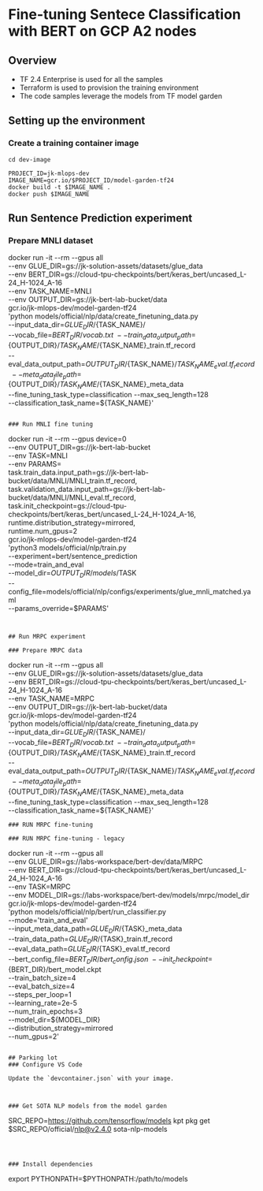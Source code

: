 # Fine-tuning Sentece Classification with BERT on GCP A2 nodes

## Overview

* TF 2.4 Enterprise is used for all the samples
* Terraform is used to provision the training environment
* The code samples leverage the models from TF model garden

## Setting up the environment

### Create a training container image

```
cd dev-image
```

```
PROJECT_ID=jk-mlops-dev
IMAGE_NAME=gcr.io/$PROJECT_ID/model-garden-tf24
docker build -t $IMAGE_NAME .
docker push $IMAGE_NAME
```

## Run Sentence Prediction experiment

### Prepare MNLI dataset

docker run -it --rm --gpus all \
--env GLUE_DIR=gs://jk-solution-assets/datasets/glue_data \
--env BERT_DIR=gs://cloud-tpu-checkpoints/bert/keras_bert/uncased_L-24_H-1024_A-16 \
--env TASK_NAME=MNLI \
--env OUTPUT_DIR=gs://jk-bert-lab-bucket/data \
gcr.io/jk-mlops-dev/model-garden-tf24 \
'python models/official/nlp/data/create_finetuning_data.py \
 --input_data_dir=${GLUE_DIR}/${TASK_NAME}/ \
 --vocab_file=${BERT_DIR}/vocab.txt \
 --train_data_output_path=${OUTPUT_DIR}/${TASK_NAME}/${TASK_NAME}_train.tf_record \
 --eval_data_output_path=${OUTPUT_DIR}/${TASK_NAME}/${TASK_NAME}_eval.tf_record \
 --meta_data_file_path=${OUTPUT_DIR}/${TASK_NAME}/${TASK_NAME}_meta_data \
 --fine_tuning_task_type=classification --max_seq_length=128 \
 --classification_task_name=${TASK_NAME}'
```

### Run MNLI fine tuning

```
docker run -it --rm --gpus device=0 \
--env OUTPUT_DIR=gs://jk-bert-lab-bucket \
--env TASK=MNLI \
--env PARAMS=\
task.train_data.input_path=gs://jk-bert-lab-bucket/data/MNLI/MNLI_train.tf_record,\
task.validation_data.input_path=gs://jk-bert-lab-bucket/data/MNLI/MNLI_eval.tf_record,\
task.init_checkpoint=gs://cloud-tpu-checkpoints/bert/keras_bert/uncased_L-24_H-1024_A-16,\
runtime.distribution_strategy=mirrored,\
runtime.num_gpus=2 \
gcr.io/jk-mlops-dev/model-garden-tf24 \
'python3 models/official/nlp/train.py \
 --experiment=bert/sentence_prediction \
 --mode=train_and_eval \
 --model_dir=$OUTPUT_DIR/models/$TASK \
 --config_file=models/official/nlp/configs/experiments/glue_mnli_matched.yaml \
 --params_override=$PARAMS'
 ```


## Run MRPC experiment

### Prepare MRPC data

```
docker run -it --rm --gpus all \
--env GLUE_DIR=gs://jk-solution-assets/datasets/glue_data \
--env BERT_DIR=gs://cloud-tpu-checkpoints/bert/keras_bert/uncased_L-24_H-1024_A-16 \
--env TASK_NAME=MRPC \
--env OUTPUT_DIR=gs://jk-bert-lab-bucket/data \
gcr.io/jk-mlops-dev/model-garden-tf24 \
'python models/official/nlp/data/create_finetuning_data.py \
 --input_data_dir=${GLUE_DIR}/${TASK_NAME}/ \
 --vocab_file=${BERT_DIR}/vocab.txt \
 --train_data_output_path=${OUTPUT_DIR}/${TASK_NAME}/${TASK_NAME}_train.tf_record \
 --eval_data_output_path=${OUTPUT_DIR}/${TASK_NAME}/${TASK_NAME}_eval.tf_record \
 --meta_data_file_path=${OUTPUT_DIR}/${TASK_NAME}/${TASK_NAME}_meta_data \
 --fine_tuning_task_type=classification --max_seq_length=128 \
 --classification_task_name=${TASK_NAME}'
```
### RUN MRPC fine-tuning

### RUN MRPC fine-tuning - legacy
```
docker run -it --rm --gpus all \
--env GLUE_DIR=gs://labs-workspace/bert-dev/data/MRPC \
--env BERT_DIR=gs://cloud-tpu-checkpoints/bert/keras_bert/uncased_L-24_H-1024_A-16 \
--env TASK=MRPC \
--env MODEL_DIR=gs://labs-workspace/bert-dev/models/mrpc/model_dir \
gcr.io/jk-mlops-dev/model-garden-tf24 \
'python models/official/nlp/bert/run_classifier.py \
  --mode='train_and_eval' \
  --input_meta_data_path=${GLUE_DIR}/${TASK}_meta_data \
  --train_data_path=${GLUE_DIR}/${TASK}_train.tf_record \
  --eval_data_path=${GLUE_DIR}/${TASK}_eval.tf_record \
  --bert_config_file=${BERT_DIR}/bert_config.json \
  --init_checkpoint=${BERT_DIR}/bert_model.ckpt \
  --train_batch_size=4 \
  --eval_batch_size=4 \
  --steps_per_loop=1 \
  --learning_rate=2e-5 \
  --num_train_epochs=3 \
  --model_dir=${MODEL_DIR} \
  --distribution_strategy=mirrored \
  --num_gpus=2'
```

## Parking lot
### Configure VS Code

Update the `devcontainer.json` with your image.



### Get SOTA NLP models from the model garden

```
SRC_REPO=https://github.com/tensorflow/models
kpt pkg get $SRC_REPO/official/nlp@v2.4.0 sota-nlp-models
```



### Install dependencies

```
export PYTHONPATH=$PYTHONPATH:/path/to/models
```

